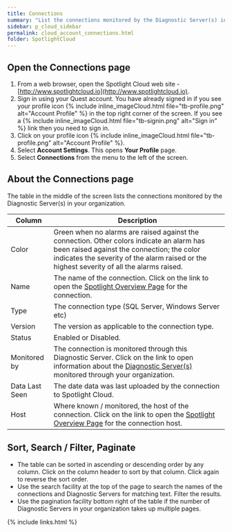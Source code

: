 ```yaml
---
title: Connections
summary: "List the connections monitored by the Diagnostic Server(s) in your organization."
sidebar: p_cloud_sidebar
permalink: cloud_account_connections.html
folder: SpotlightCloud
---
```



## Open the Connections page

1. From a web browser, open the Spotlight Cloud web site - [http://www.spotlightcloud.io](http://www.spotlightcloud.io).
2. Sign in using your Quest account. You have already signed in if you see your profile icon {% include inline_imageCloud.html file="tb-profile.png" alt="Account Profile" %} in the top right corner of the screen. If you see a {% include inline_imageCloud.html file="tb-signin.png" alt="Sign in" %} link then you need to sign in.
3. Click on your profile icon {% include inline_imageCloud.html file="tb-profile.png" alt="Account Profile" %}.
4. Select **Account Settings**. This opens **Your Profile** page.
5. Select **Connections** from the menu to the left of the screen.


## About the Connections page
The table in the middle of the screen lists the connections monitored by the Diagnostic Server(s) in your organization.

Column | Description
-------|------------
Color | Green when no alarms are raised against the connection. Other colors indicate an alarm has been raised against the connection; the color indicates the severity of the alarm raised or the highest severity of all the alarms raised.
Name | The name of the connection. Click on the link to open the [Spotlight Overview Page](cloud_display_overview) for the connection.
Type | The connection type (SQL Server, Windows Server etc)
Version | The version as applicable to the connection type.
Status | Enabled or Disabled.
Monitored by | The connection is monitored through this Diagnostic Server. Click on the link to open information about the [Diagnostic Server(s)](cloud_account_diagnosticserver) monitored through your organization.
Data Last Seen | The date data was last uploaded by the connection to Spotlight Cloud.
Host | Where known / monitored, the host of the connection. Click on the link to open the [Spotlight Overview Page](cloud_display_overview) for the connection host.


## Sort, Search / Filter, Paginate

* The table can be sorted in ascending or descending order by any column. Click on the column header to sort by that column. Click again to reverse the sort order.
* Use the search facility at the top of the page to search the names of the connections and Diagnostic Servers for matching text. Filter the results.
* Use the pagination facility bottom right of the table if the number of Diagnostic Servers in your organization takes up multiple pages.


{% include links.html %}
